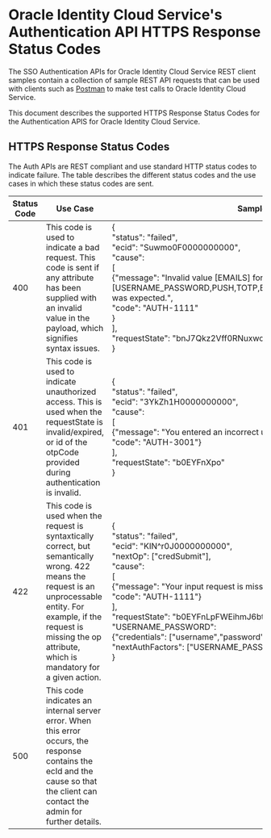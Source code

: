 # Oracle Identity Cloud Service's Authentication API HTTPS Response Status Codes

The SSO Authentication APIs for Oracle Identity Cloud Service REST client samples contain a collection of sample REST API requests that can be used with clients such as [Postman](http://getpostman.com) to make test calls to Oracle Identity Cloud Service. 

This document describes the supported HTTPS Response Status Codes for the Authentication APIS for Oracle Identity Cloud Service.

## HTTPS Response Status Codes

The Auth APIs are REST compliant and use standard HTTP status codes to indicate failure. The table describes the different status codes and the use cases in which these status codes are sent.

 | Status Code | Use Case                          | Sample Response Body                                                            | 
 |-------------|-----------------------------------|---------------------------------------------------------------------------------|
 | 400         | This code is used to indicate a bad request. This code is sent if any attribute has been supplied with an invalid value in the payload, which signifies syntax issues.|{<br>"status": "failed",<br> "ecid": "Suwmo0F0000000000",<br> "cause":<br> [<br> {"message": "Invalid value [EMAILS] for attribute authFactor. One of [USERNAME_PASSWORD,PUSH,TOTP,EMAIL,SMS,BYPASSCODE,SECURITY_QUESTIONS] was expected.",<br>"code": "AUTH-1111"<br>}<br> ],<br> "requestState": "bnJ7Qkz2Vff0RNuxwcJQwnaQFA"<br>}<br>|
 | 401         | This code is used to indicate unauthorized access. This is used when the requestState is invalid/expired, or id of the otpCode provided during authentication is invalid.|{<br>"status": "failed",<br> "ecid": "3YkZh1H0000000000",<br> "cause":<br> [<br> {"message": "You entered an incorrect user name or password.",<br>"code": "AUTH-3001"}<br> ],<br> "requestState": "b0EYFnXpo"<br>}|
 | 422         | This code is used when the request is syntaxtically correct, but semantically wrong. 422 means the request is an unprocessable entity. For example, if the request is missing the op attribute, which is mandatory for a given action.|{<br>"status": "failed", <br>"ecid": "KIN^r0J0000000000",<br> "nextOp": ["credSubmit"],<br> "cause":<br> [<br> {"message": "Your input request is missing the op attribute, which is mandatory.", <br>"code": "AUTH-1111"}<br>],<br> "requestState": "b0EYFnLpFWEihmJ6btqTXpo",<br>"USERNAME_PASSWORD": <br>{"credentials": ["username","password"] },<br> "nextAuthFactors": ["USERNAME_PASSWORD"]<br> }|
 | 500         | This code indicates an internal server error. When this error occurs, the response contains the ecId and the cause so that the client can contact the admin for further details.|  |
